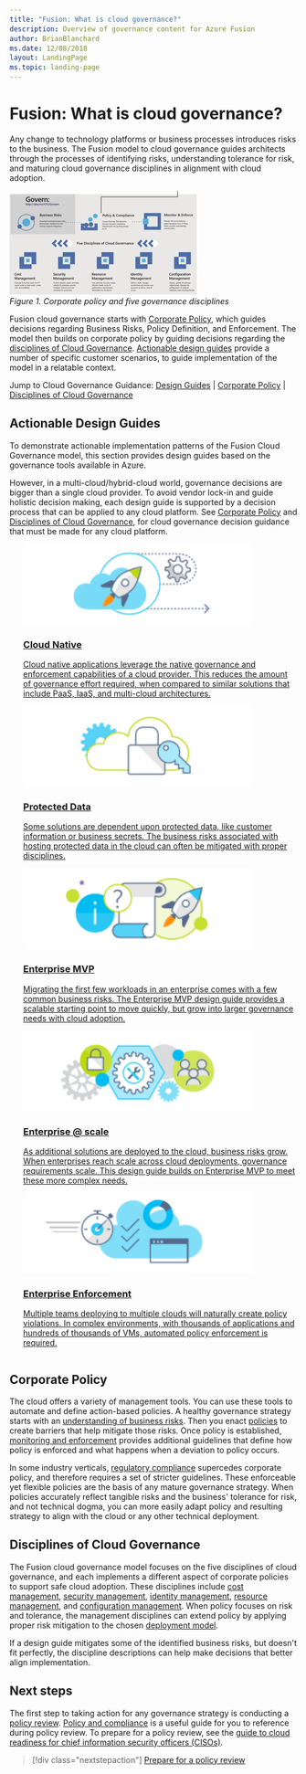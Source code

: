 ```yaml
---
title: "Fusion: What is cloud governance?"
description: Overview of governance content for Azure Fusion
author: BrianBlanchard
ms.date: 12/08/2018
layout: LandingPage
ms.topic: landing-page
---
```


# Fusion: What is cloud governance?

Any change to technology platforms or business processes introduces risks to the business. The Fusion model to cloud governance guides architects through the processes of identifying risks, understanding tolerance for risk, and maturing cloud governance disciplines in alignment with cloud adoption. 

![Corporate policy and governance disciplines](../_images/operational-transformation-govern.png)<br>
*Figure 1. Corporate policy and five governance disciplines*

Fusion cloud governance starts with [Corporate Policy](#corporate-policy), which guides decisions regarding Business Risks, Policy Definition, and Enforcement. The model then builds on corporate policy by guiding decisions regarding the [disciplines of Cloud Governance](#disciplines-of-cloud-governance). [Actionable design guides](#actionable-design-guides) provide a number of specific customer scenarios, to guide implementation of the model in a relatable context.

Jump to Cloud Governance Guidance: [Design Guides](#actionable-design-guides) | [Corporate Policy](#corporate-policy) | [Disciplines of Cloud Governance](#disciplines-of-cloud-governance)

## Actionable Design Guides

To demonstrate actionable implementation patterns of the Fusion Cloud Governance model, this section provides design guides based on the governance tools available in Azure.

However, in a multi-cloud/hybrid-cloud world, governance decisions are bigger than a single cloud provider. To avoid vendor lock-in and guide holistic decision making, each design guide is supported by a decision process that can be applied to any cloud platform. See [Corporate Policy](#corporate-policy) and [Disciplines of Cloud Governance](#disciplines-of-cloud-governance), for cloud governance decision guidance that must be made for any cloud platform.

<ul  class="panelContent cardsC">
<li style="display: flex; flex-direction: column;">
    <a href="./design-guides/cloud-native.md" style="display: flex; flex-direction: column; flex: 1 0 auto;">
        <div class="cardSize" style="flex: 1 0 auto; display: flex;">
            <div class="cardPadding" style="display: flex;">
                <div class="card">
                    <div class="cardImageOuter">
                        <div class="cardImage">
                            <img src="../_images/governance/cloud-native.png" height="140px" />
                        </div>
                    </div>
                    <div class="cardText">
                        <h3>Cloud Native</h3>
                        <p>Cloud native applications leverage the native governance and enforcement capabilities of a cloud provider. This reduces the amount of governance effort required, when compared to similar solutions that include PaaS, IaaS, and multi-cloud architectures.</p>
                    </div>
                </div>
            </div>
        </div>
    </a>
</li>
<li style="display: flex; flex-direction: column;">
    <a href="./design-guides/protected-data.md" style="display: flex; flex-direction: column; flex: 1 0 auto;">
        <div class="cardSize" style="flex: 1 0 auto; display: flex;">
            <div class="cardPadding" style="display: flex;">
                <div class="card">
                    <div class="cardImageOuter">
                        <div class="cardImage">
                            <img src="../_images/governance/protected-data.png" height="140px" />
                        </div>
                    </div>
                    <div class="cardText">
                        <h3>Protected Data</h3>
                        <p>Some solutions are dependent upon protected data, like customer information or business secrets. The business risks associated with hosting protected data in the cloud can often be mitigated with proper disciplines.</p>
                    </div>
                </div>
            </div>
        </div>
    </a>
</li>
<li style="display: flex; flex-direction: column;">
    <a href="./design-guides/enterprise-mvp.md" style="display: flex; flex-direction: column; flex: 1 0 auto;">
        <div class="cardSize" style="flex: 1 0 auto; display: flex;">
            <div class="cardPadding" style="display: flex;">
                <div class="card">
                    <div class="cardImageOuter">
                        <div class="cardImage">
                            <img src="../_images/governance/enterprise-mvp.png" height="140px" />
                        </div>
                    </div>
                    <div class="cardText">
                        <h3>Enterprise MVP</h3>
                        <p>Migrating the first few workloads in an enterprise comes with a few common business risks. The Enterprise MVP design guide provides a scalable starting point to move quickly, but grow into larger governance needs with cloud adoption.</p>
                    </div>
                </div>
            </div>
        </div>
    </a>
</li>
<li style="display: flex; flex-direction: column;">
    <a href="./design-guides/enterprise-scale.md" style="display: flex; flex-direction: column; flex: 1 0 auto;">
        <div class="cardSize" style="flex: 1 0 auto; display: flex;">
            <div class="cardPadding" style="display: flex;">
                <div class="card">
                    <div class="cardImageOuter">
                        <div class="cardImage">
                            <img src="../_images/governance/enterprise-scale.png" height="140px" />
                        </div>
                    </div>
                    <div class="cardText">
                        <h3>Enterprise @ scale</h3>
                        <p>As additional solutions are deployed to the cloud, business risks grow. When enterprises reach scale across cloud deployments, governance requirements scale. This design guide builds on Enterprise MVP to meet these more complex needs.</p>
                    </div>
                </div>
            </div>
        </div>
    </a>
</li>
<li style="display: flex; flex-direction: column;">
    <a href="./design-guides/enterprise-enforcement.md" style="display: flex; flex-direction: column; flex: 1 0 auto;">
        <div class="cardSize" style="flex: 1 0 auto; display: flex;">
            <div class="cardPadding" style="display: flex;">
                <div class="card">
                    <div class="cardImageOuter">
                        <div class="cardImage">
                            <img src="../_images/governance/enterprise-enforcement.png" height="140px" />
                        </div>
                    </div>
                    <div class="cardText">
                        <h3>Enterprise Enforcement</h3>
                        <p>Multiple teams deploying to multiple clouds will naturally create policy violations. In complex environments, with thousands of applications and hundreds of thousands of VMs, automated policy enforcement is required.</p>
                    </div>
                </div>
            </div>
        </div>
    </a>
</li>
</ul>

## Corporate Policy

 The cloud offers a variety of management tools. You can use these tools to automate and define action-based policies. A healthy governance strategy starts with an [understanding of business risks](policy-compliance/understanding-business-risk.md). Then you enact [policies](policy-compliance/overview.md) to create barriers that help mitigate those risks. Once policy is established, [monitoring and enforcement](monitoring-enforcement/overview.md) provides additional guidelines that define how policy is enforced and what happens when a deviation to policy occurs.

In some industry verticals, [regulatory compliance](policy-compliance/what-is-regulatory-compliance.md) supercedes corporate policy, and therefore requires a set of stricter guidelines. These enforceable yet flexible policies are the basis of any mature governance strategy. When policies accurately reflect tangible risks and the business' tolerance for risk, and not technical dogma, you can more easily adapt policy and resulting strategy to align with the cloud or any other technical deployment.

## Disciplines of Cloud Governance

The Fusion cloud governance model focuses on the five disciplines of cloud governance, and each implements a different aspect of corporate policies to support safe cloud adoption. These disciplines include [cost management](cost-management/overview.md), [security management](security-management/overview.md), [identity management](identity-management/overview.md), [resource management](resource-management/overview.md), and [configuration management](configuration-management/overview.md). When policy focuses on risk and tolerance, the management disciplines can extend policy by applying proper risk mitigation to the chosen [deployment model](../getting-started/cloud-deployment-models.md).

If a design guide mitigates some of the identified business risks, but doesn't fit perfectly, the discipline descriptions can help make decisions that better align implementation.

## Next steps

The first step to taking action for any governance strategy is conducting a [policy review](policy-compliance/what-is-a-cloud-policy-review.md). [Policy and compliance](policy-compliance/overview.md) is a useful guide for you to reference during policy review. To prepare for a policy review, see the [guide to cloud readiness for chief information security officers (CISOs)](how-can-a-ciso-prepare-for-the-cloud.md).

> [!div class="nextstepaction"]
> [Prepare for a policy review](policy-compliance/what-is-a-cloud-policy-review.md)
